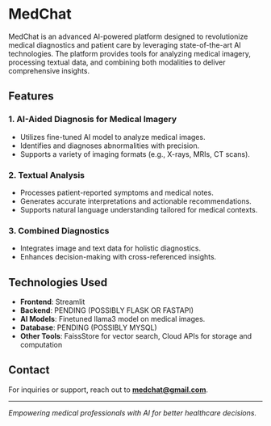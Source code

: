 # MedChat

MedChat is an advanced AI-powered platform designed to revolutionize medical diagnostics and patient care by leveraging state-of-the-art AI technologies. The platform provides tools for analyzing medical imagery, processing textual data, and combining both modalities to deliver comprehensive insights.

## Features

### 1. **AI-Aided Diagnosis for Medical Imagery**
- Utilizes fine-tuned AI model to analyze medical images.
- Identifies and diagnoses abnormalities with precision.
- Supports a variety of imaging formats (e.g., X-rays, MRIs, CT scans).

### 2. **Textual Analysis**
- Processes patient-reported symptoms and medical notes.
- Generates accurate interpretations and actionable recommendations.
- Supports natural language understanding tailored for medical contexts.

### 3. **Combined Diagnostics**
- Integrates image and text data for holistic diagnostics.
- Enhances decision-making with cross-referenced insights.

## Technologies Used

- **Frontend**: Streamlit
- **Backend**: PENDING (POSSIBLY FLASK OR FASTAPI)
- **AI Models**: Finetuned llama3 model on medical images.
- **Database**: PENDING (POSSIBLY MYSQL)
- **Other Tools**: FaissStore for vector search, Cloud APIs for storage and computation


## Contact

For inquiries or support, reach out to **[medchat@gmail.com](mailto:your-email@example.com)**.

---

*Empowering medical professionals with AI for better healthcare decisions.*